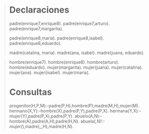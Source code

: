 > # Declaraciones
> padre(enrique7,enrique8).
> padre(enrique7,arturo).
> padre(enrique7,margarita).
> 
> padre(enrique8,maria).
> padre(enrique8,isabel).
> padre(enrique8,eduardo).
> 
> madre(catalina, maria).
> madre(ana, isabel).
> madre(juana, eduardo).
 
> hombre(enrique7).
> hombre(enrique8).
> hombre(arturo).
> hombre(eduardo).
> mujer(margarita).
> mujer(juana).
> mujer(catalina).
> mujer(ana).
> mujer(isabel).
> mujer(maria).
> # Consultas
> progenitor(H,P,M):-padre(P,H),hombre(P);madre(M,H),mujer(M).
> hermano(X,Y):-hombre(X),padre(P,Y),padre(P,X).
> hermana(Y,X):-mujer(Y),padre(P,X),padre(P,Y).
> abuelo(A,N):-hombre(A),padre(A,H),padre(H,N).
> abuela(_,N):-mujer(_),madre(_,H),madre(H,N).


